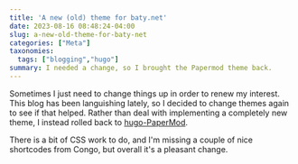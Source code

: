 ```yaml
---
title: 'A new (old) theme for baty.net'
date: 2023-08-16 08:48:24-04:00
slug: a-new-old-theme-for-baty-net
categories: ["Meta"]
taxonomies:
  tags: ["blogging","hugo"]
summary: I needed a change, so I brought the Papermod theme back.
---
```


Sometimes I just need to change things up in order to renew my interest. This blog has been languishing lately, so I decided to change themes again to see if that helped. Rather than deal with implementing a completely new theme, I instead rolled back to [hugo-PaperMod](https://github.com/adityatelange/hugo-PaperMod).

There is a bit of CSS work to do, and I'm missing a couple of nice shortcodes from Congo, but overall it's a pleasant change.
